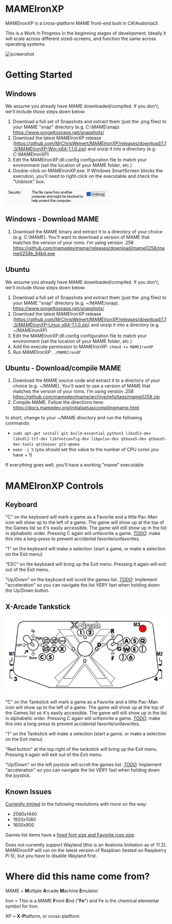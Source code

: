 # MAMEIronXP
MAMEIronXP is a cross-platform MAME front-end built in C#/AvaloniaUI.

This is a Work In Progress in the beginning stages of development.
Ideally it will scale across different sized-screens, and function the same across operating systems.

![screenshot](https://github.com/MrChrisWeinert/MAMEIronXP/blob/main/Assets/Animation.gif?raw=true)

# Getting Started
## Windows
We assume you already have MAME downloaded/compiled. If you don't, we'll include those steps down below.
1) Download a full set of Snapshots and extract them (just the .png files) to your MAME "snap" directory (e.g. C:\MAME\snap). https://www.progettosnaps.net/snapshots/
2) Download the latest MAMEIronXP release (https://github.com/MrChrisWeinert/MAMEIronXP/releases/download/1.1.0/MAMEIronXP-Win-x64-1.1.0.zip) and unzip it into a directory (e.g. C:\MAMEIronXP)
3) Edit the MAMEIronXP.dll.config configuration file to match your environment (set the location of your MAME folder, etc.)
4) Double-click on MAMEIronXP.exe. If Windows SmartScreen blocks the execution, you'll need to right-click on the executable and check the "Unblock" box.

![screenshot](https://github.com/MrChrisWeinert/MAMEIronXP/blob/main/Assets/SmartScreen.png?raw=true)


## Windows - Download MAME
1) Download the MAME binary and extract it to a directory of your choice (e.g. C:\MAME). You'll want to download a version of MAME that matches the version of your roms. I'm using version .258
https://github.com/mamedev/mame/releases/download/mame0258/mame0258b_64bit.exe

## Ubuntu
We assume you already have MAME downloaded/compiled. If you don't, we'll include those steps down below.
1) Download a full set of Snapshots and extract them (just the .png files) to your MAME "snap" directory (e.g. ~/MAME/snap). https://www.progettosnaps.net/snapshots/
2) Download the latest MAMEIronXP release (https://github.com/MrChrisWeinert/MAMEIronXP/releases/download/1.1.0/MAMEIronXP-Linux-x64-1.1.0.zip) and unzip it into a directory (e.g. ~/MAMEIronXP)
3) Edit the MAMEIronXP.dll.config configuration file to match your environment (set the location of your MAME folder, etc.)
4) Add the execute permission to MAMEIronXP: ```chmod +x MAMEIronXP```
5) Run MAMEIronXP: ```./MAMEIronXP```

## Ubuntu - Download/compile MAME
1) Download the MAME source code and extract it to a directory of your choice (e.g. ~/MAME). You'll want to use a version of MAME that matches the version of your roms. I'm using version .258
https://github.com/mamedev/mame/archive/refs/tags/mame0258.zip
2) Compile MAME. Follow the directions here: https://docs.mamedev.org/initialsetup/compilingmame.html 

In short, change to your ~/MAME directory and run the following commands:
  -  ```sudo apt-get install git build-essential python3 libsdl2-dev libsdl2-ttf-dev libfontconfig-dev libpulse-dev qtbase5-dev qtbase5-dev-tools qtchooser qt5-qmake```
  -  ```make -j 5``` (you should set this value to the number of CPU cores you have + 1)
 

  If everything goes well, you'll have a working "mame" executable


# MAMEIronXP Controls
## Keyboard
"C" on the keyboard will mark a game as a Favorite and a little Pac-Man icon will show up to the left of a game. The game will show up at the top of the Games list so it's easily accessible. The game will still show up in the list in alphabetic order. Pressing C again will unfavorite a game.
[_TODO_](https://github.com/MrChrisWeinert/MAMEIronXP/issues/12): make this into a long-press to prevent accidental favorite/unfavorites.

"1" on the keyboard will make a selection (start a game, or make a selection on the Exit menu)

"ESC" on the keyboard will bring up the Exit menu. Pressing it again will exit out of the Exit menu.

"Up/Down" on the keyboard will scroll the games list.
[_TODO_](https://github.com/MrChrisWeinert/MAMEIronXP/issues/13): Implement "acceleration" so you can navigate the list VERY fast when holding down the Up/Down button.


## X-Arcade Tankstick
![screenshot](https://github.com/MrChrisWeinert/MAMEIronXP/blob/main/Assets/X-Arcade-Tankstick.png?raw=true)

"C" on the Tankstick will mark a game as a Favorite and a little Pac-Man icon will show up to the left of a game. The game will show up at the top of the Games list so it's easily accessible. The game will still show up in the list in alphabetic order. Pressing C again will unfavorite a game.
[_TODO_](https://github.com/MrChrisWeinert/MAMEIronXP/issues/12): make this into a long-press to prevent accidental favorite/unfavorites.

"1" on the Tankstick will make a selection (start a game, or make a selection on the Exit menu)

"Red button" at the top right of the tankstick will bring up the Exit menu. Pressing it again will exit out of the Exit menu.

"Up/Down" on the left joystick will scroll the games list.
[_TODO_](https://github.com/MrChrisWeinert/MAMEIronXP/issues/13): Implement "acceleration" so you can navigate the list VERY fast when holding down the joystick.


## Known Issues
[Currently limited](https://github.com/MrChrisWeinert/MAMEIronXP/issues/7) to the following resolutions with more on the way:
- 2560x1440
- 1920x1080
- 1600x900


Games list items have a [fixed font size and Favorite icon size](https://github.com/MrChrisWeinert/MAMEIronXP/issues/7).

Does not currently support Wayland [this is an Avalonia limitation as of 11.2]. MAMEIronXP will run on the latest version of Raspbian (tested on Raspberry Pi 5), but you have to disable Wayland first.


# Where did this name come from?
MAME = **M**ultiple **A**rcade **M**achine **E**mulator

Iron = This is a MAME **F**ront-**E**nd ("**Fe**") and Fe is the chemical elemental symbol for Iron.

XP = **X**-**P**latform, or cross-platform
